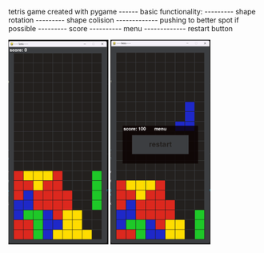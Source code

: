 
tetris game created with pygame
------ basic functionality:
--------- shape rotation
--------- shape colision
------------- pushing to better spot if possible
--------- score
---------- menu
------------- restart button

<img src="screenshot1.png" width="200">
<img src="screenshot2.png" width="200">
